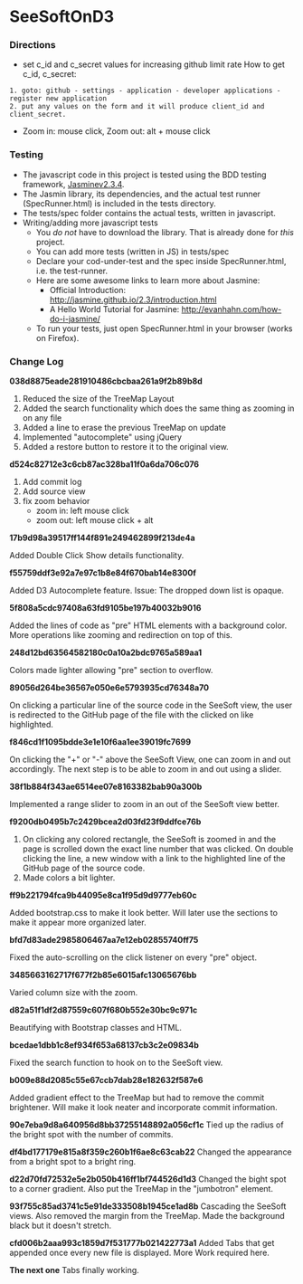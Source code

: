# SeeSoftOnD3


### Directions
- set c_id and c_secret values for increasing github limit rate
How to get c_id, c_secret:
~~~
1. goto: github - settings - application - developer applications - register new application
2. put any values on the form and it will produce client_id and client_secret.
~~~

- Zoom in: mouse click, Zoom out: alt + mouse click

### Testing

- The javascript code in this project is tested using the BDD testing framework, [Jasmine](http://jasmine.github.io/)[v2.3.4](https://github.com/jasmine/jasmine/releases).
- The Jasmin library, its dependencies, and the actual test runner (SpecRunner.html) is included in the tests directory.
- The tests/spec folder contains the actual tests, written in javascript.
- Writing/adding more javascript tests
    + You *do not* have to download the library. That is already done for *this* project.
    + You can add more tests (written in JS) in tests/spec
    + Declare your cod-under-test and the spec inside SpecRunner.html, i.e. the test-runner.
    + Here are some awesome links to learn more about Jasmine:
        * Official Introduction: http://jasmine.github.io/2.3/introduction.html
        * A Hello World Tutorial for Jasmine: http://evanhahn.com/how-do-i-jasmine/
    + To run your tests, just open SpecRunner.html in your browser (works on Firefox).

### Change Log

**038d8875eade281910486cbcbaa261a9f2b89b8d**

1. Reduced the size of the TreeMap Layout
2. Added the search functionality which does the same thing as zooming in on any file
3. Added a line to erase the previous TreeMap on update
4. Implemented "autocomplete" using jQuery
5. Added a restore button to restore it to the original view.


**d524c82712e3c6cb87ac328ba11f0a6da706c076**

1. Add commit log
2. Add source view
3. fix zoom behavior
	- zoom in: left mouse click
	- zoom out: left mouse click + alt

**17b9d98a39517ff144f891e249462899f213de4a**

Added Double Click Show details functionality.

**f55759ddf3e92a7e97c1b8e84f670bab14e8300f**

Added D3 Autocomplete feature. Issue: The dropped down list is opaque.

**5f808a5cdc97408a63fd9105be197b40032b9016**

Added the lines of code as "pre" HTML elements with a background color.
	 More operations like zooming and redirection on top of this.

**248d12bd63564582180c0a10a2bdc9765a589aa1**

Colors made lighter allowing "pre" section to overflow.

**89056d264be36567e050e6e5793935cd76348a70**

On clicking a particular line of the source code in the SeeSoft view, the user is redirected to the GitHub page of the file with the clicked on like highlighted.

**f846cd1f1095bdde3e1e10f6aa1ee39019fc7699**

On clicking the "+" or "-" above the SeeSoft View, one can zoom in and out accordingly. The next step is to be able to zoom in and out using a slider.

**38f1b884f343ae6514ee07e8163382bab90a300b**

Implemented a range slider to zoom in an out of the SeeSoft view better.

**f9200db0495b7c2429bcea2d03fd23f9ddfce76b**

1. On clicking any colored rectangle, the SeeSoft is zoomed in and the page is
   scrolled down the exact line number that was clicked. On double clicking the
   line, a new window with a link to the highlighted line of the GitHub page of
   the source code.
2. Made colors a bit lighter.

**ff9b221794fca9b44095e8ca1f95d9d9777eb60c**

Added bootstrap.css to make it look better. Will later use the sections to
make it appear more organized later.

**bfd7d83ade2985806467aa7e12eb02855740ff75**

Fixed the auto-scrolling on the click listener on every "pre" object.

**3485663162717f677f2b85e6015afc13065676bb**

Varied column size with the zoom.

**d82a51f1df2d87559c607f680b552e30bc9c971c**

Beautifying with Bootstrap classes and HTML.

**bcedae1dbb1c8ef934f653a68137cb3c2e09834b**

Fixed the search function to hook on to the SeeSoft view.

**b009e88d2085c55e67ccb7dab28e182632f587e6**

Added gradient effect to the TreeMap but had to remove the commit brightener.
Will make it look neater and incorporate commit information.

**90e7eba9d8a640956d8bb37255148892a056cf1c**
Tied up the radius of the bright spot with the number of commits.

**df4bd177179e815a8f359c260b1f6ae8c63cab22**
Changed the appearance from a bright spot to a bright ring.

**d22d70fd72532e5e2b050b416ff1bf744526d1d3**
Changed the bight spot to a corner gradient. Also put the TreeMap in the
"jumbotron" element.

**93f755c85ad3741c5e91de333508b1945ce1ad8b**
Cascading the SeeSoft views. Also removed the margin from the TreeMap. Made the
background black but it doesn't stretch.

**cfd006b2aaa993c1859d7f531777b021422773a1**
Added Tabs that get appended once every new file is displayed. More Work
required here.

**The next one**
Tabs finally working.
